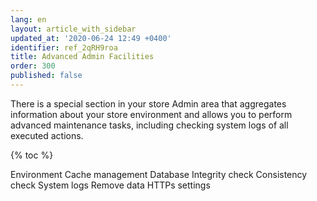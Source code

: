 ```yaml
---
lang: en
layout: article_with_sidebar
updated_at: '2020-06-24 12:49 +0400'
identifier: ref_2qRH9roa
title: Advanced Admin Facilities
order: 300
published: false
---
```

There is a special section in your store Admin area that aggregates information about your store environment and allows you to perform advanced maintenance tasks, including checking system logs of all executed actions.

{% toc %}

Environment
Cache management
Database
Integrity check
Consistency check
System logs
Remove data
HTTPs settings


